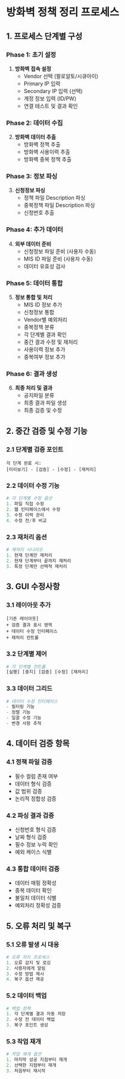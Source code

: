 # 방화벽 정책 정리 프로세스
## 1. 프로세스 단계별 구성
### Phase 1: 초기 설정
1. **방화벽 접속 설정**
   - Vendor 선택 (팔로알토/시큐아이)
   - Primary IP 입력
   - Secondary IP 입력 (선택)
   - 계정 정보 입력 (ID/PW)
   - 연결 테스트 및 결과 확인

### Phase 2: 데이터 수집
2. **방화벽 데이터 추출**
   - 방화벽 정책 추출
   - 방화벽 사용이력 추출
   - 방화벽 중복 정책 추출

### Phase 3: 정보 파싱
3. **신청정보 파싱**
   - 정책 파일 Description 파싱
   - 중복정책 파일 Description 파싱
   - 신청번호 추출

### Phase 4: 추가 데이터
4. **외부 데이터 준비**
   - 신청정보 파일 준비 (사용자 수동)
   - MIS ID 파일 준비 (사용자 수동)
   - 데이터 유효성 검사

### Phase 5: 데이터 통합
5. **정보 통합 및 처리**
   - MIS ID 정보 추가
   - 신청정보 통합
   - Vendor별 예외처리
   - 중복정책 분류
   - 각 단계별 결과 확인
   - 중간 결과 수정 및 재처리
   - 사용이력 정보 추가
   - 중복여부 정보 추가

### Phase 6: 결과 생성
6. **최종 처리 및 결과**
   - 공지파일 분류
   - 최종 결과 파일 생성
   - 최종 검증 및 수정

## 2. 중간 검증 및 수정 기능

### 2.1 단계별 검증 포인트
```
각 단계 완료 시:
[미리보기] - [검증] - [수정] - [재처리]
```

### 2.2 데이터 수정 기능
```python
# 각 단계별 수정 옵션
1. 파일 직접 수정
2. 웹 인터페이스에서 수정
3. 수정 이력 관리
4. 수정 전/후 비교
```

### 2.3 재처리 옵션
```python
# 재처리 시나리오
1. 현재 단계만 재처리
2. 현재 단계부터 끝까지 재처리
3. 특정 단계만 선택적 재처리
```

## 3. GUI 수정사항

### 3.1 레이아웃 추가
```
[기존 레이아웃]
+ 검증 결과 표시 영역
+ 데이터 수정 인터페이스
+ 재처리 컨트롤
```

### 3.2 단계별 제어
```python
# 각 단계별 컨트롤
[실행] [중지] [검증] [수정] [재처리]
```

### 3.3 데이터 그리드
```python
# 데이터 수정 인터페이스
- 필터링 기능
- 정렬 기능
- 일괄 수정 기능
- 변경 사항 추적
```

## 4. 데이터 검증 항목

### 4.1 정책 파일 검증
- 필수 컬럼 존재 여부
- 데이터 형식 검증
- 값 범위 검증
- 논리적 정합성 검증

### 4.2 파싱 결과 검증
- 신청번호 형식 검증
- 날짜 형식 검증
- 필수 정보 누락 확인
- 예외 케이스 식별

### 4.3 통합 데이터 검증
- 데이터 매핑 정확성
- 중복 데이터 확인
- 불일치 데이터 식별
- 예외처리 정확성 검증

## 5. 오류 처리 및 복구

### 5.1 오류 발생 시 대응
```python
# 오류 처리 프로세스
1. 오류 감지 및 로깅
2. 사용자에게 알림
3. 수정 방법 제시
4. 복구 옵션 제공
```

### 5.2 데이터 백업
```python
# 백업 정책
1. 각 단계별 결과 자동 저장
2. 수정 전 데이터 백업
3. 복구 포인트 생성
```

### 5.3 작업 재개
```python
# 작업 재개 옵션
1. 마지막 성공 지점부터 재개
2. 선택한 지점부터 재개
3. 처음부터 재시작
```